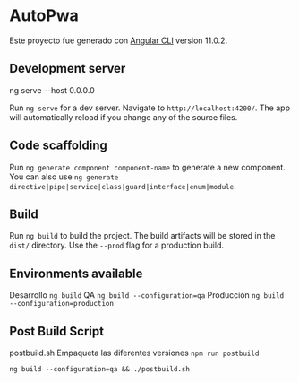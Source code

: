 # AutoPwa

Este proyecto fue generado con [Angular CLI](https://github.com/angular/angular-cli) version 11.0.2.

## Development server

ng serve --host 0.0.0.0

Run `ng serve` for a dev server. Navigate to `http://localhost:4200/`. The app will automatically reload if you change any of the source files.

## Code scaffolding

Run `ng generate component component-name` to generate a new component. You can also use `ng generate directive|pipe|service|class|guard|interface|enum|module`.

## Build

Run `ng build` to build the project. The build artifacts will be stored in the `dist/` directory. Use the `--prod` flag for a production build.

## Environments available

Desarrollo `ng build`
QA `ng build --configuration=qa`
Producción `ng build --configuration=production `

## Post Build Script
postbuild.sh Empaqueta las diferentes versiones `npm run postbuild`

`ng build --configuration=qa && ./postbuild.sh`



